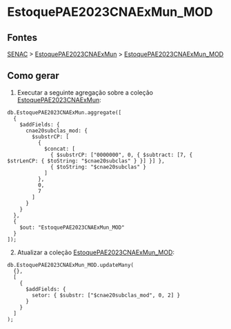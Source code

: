 # EstoquePAE2023CNAExMun_MOD

## Fontes 

[SENAC](../../SENAC.md) > [EstoquePAE2023CNAExMun](../raizes/EstoquePAE2023CNAExMun.md) > [EstoquePAE2023CNAExMun_MOD](./EstoquePAE2023CNAExMun_MOD.md)

## Como gerar

1. Executar a seguinte agregação sobre a coleção [EstoquePAE2023CNAExMun](../raizes/EstoquePAE2023CNAExMun.md):

```
db.EstoquePAE2023CNAExMun.aggregate([
  {
    $addFields: {
      cnae20subclas_mod: {
        $substrCP: [
          {
            $concat: [
              { $substrCP: ["0000000", 0, { $subtract: [7, { $strLenCP: { $toString: "$cnae20subclas" } }] }] },
              { $toString: "$cnae20subclas" }
            ]
          },
          0,
          7
        ]
      }
    }
  },
  {
    $out: "EstoquePAE2023CNAExMun_MOD"
  }
]);
```

2. Atualizar a coleção [EstoquePAE2023CNAExMun_MOD](./EstoquePAE2023CNAExMun_MOD.md):

```
db.EstoquePAE2023CNAExMun_MOD.updateMany(
  {},
  [
    {
      $addFields: {
        setor: { $substr: ["$cnae20subclas_mod", 0, 2] }
      }
    }
  ]
);
```